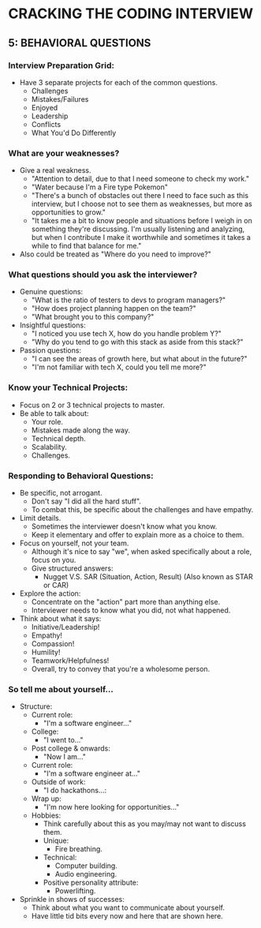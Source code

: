 # CRACKING THE CODING INTERVIEW

## 5: BEHAVIORAL QUESTIONS

### Interview Preparation Grid:

- Have 3 separate projects for each of the common questions.
  - Challenges
  - Mistakes/Failures
  - Enjoyed
  - Leadership
  - Conflicts
  - What You'd Do Differently

### What are your weaknesses?

- Give a real weakness.
  - "Attention to detail, due to that I need someone to check my work."
  - "Water because I'm a Fire type Pokemon"
  - "There's a bunch of obstacles out there I need to face such as this interview, but I choose not to see them as weaknesses, but more as opportunities to grow."
  - "It takes me a bit to know people and situations before I weigh in on something they're discussing. I'm usually listening and analyzing, but when I contribute I make it worthwhile and sometimes it takes a while to find that balance for me."
- Also could be treated as "Where do you need to improve?"

### What questions should you ask the interviewer?

- Genuine questions:
  - "What is the ratio of testers to devs to program managers?"
  - "How does project planning happen on the team?"
  - "What brought you to this company?"
- Insightful questions:
  - "I noticed you use tech X, how do you handle problem Y?"
  - "Why do you tend to go with this stack as aside from this stack?"
- Passion questions:
  - "I can see the areas of growth here, but what about in the future?"
  - "I'm not familiar with tech X, could you tell me more?"

### Know your Technical Projects:

- Focus on 2 or 3 technical projects to master.
- Be able to talk about:
  - Your role.
  - Mistakes made along the way.
  - Technical depth.
  - Scalability.
  - Challenges.

### Responding to Behavioral Questions:

- Be specific, not arrogant.
  - Don't say "I did all the hard stuff".
  - To combat this, be specific about the challenges and have empathy.
- Limit details.
  - Sometimes the interviewer doesn't know what you know.
  - Keep it elementary and offer to explain more as a choice to them.
- Focus on yourself, not your team.
  - Although it's nice to say "we", when asked specifically about a role, focus on you.
  - Give structured answers:
    - Nugget V.S. SAR (Situation, Action, Result) (Also known as STAR or CAR)
- Explore the action:
  - Concentrate on the "action" part more than anything else.
  - Interviewer needs to know what you did, not what happened.
- Think about what it says:
  - Initiative/Leadership!
  - Empathy!
  - Compassion!
  - Humility!
  - Teamwork/Helpfulness!
  - Overall, try to convey that you're a wholesome person.

### So tell me about yourself...

- Structure:
  - Current role:
    - "I'm a software engineer..."
  - College:
    - "I went to..."
  - Post college & onwards:
    - "Now I am..."
  - Current role:
    - "I'm a software engineer at..."
  - Outside of work:
    - "I do hackathons...:
  - Wrap up:
    - "I'm now here looking for opportunities..."
  - Hobbies:
    - Think carefully about this as you may/may not want to discuss them.
    - Unique:
      - Fire breathing.
    - Technical:
      - Computer building.
      - Audio engineering.
    - Positive personality attribute:
      - Powerlifting.
- Sprinkle in shows of successes:
  - Think about what you want to communicate about yourself.
  - Have little tid bits every now and here that are shown here.

